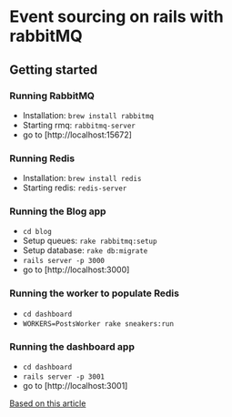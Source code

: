 # Event sourcing on rails with rabbitMQ

## Getting started
### Running RabbitMQ
- Installation: `brew install rabbitmq`
- Starting rmq: `rabbitmq-server`
- go to [http://localhost:15672]

### Running Redis
- Installation: `brew install redis`
- Starting redis: `redis-server`

### Running the Blog app
- `cd blog`
- Setup queues: `rake rabbitmq:setup`
- Setup database: `rake db:migrate`
- `rails server -p 3000`
- go to [http://localhost:3000]

### Running the worker to populate Redis
- `cd dashboard`
- `WORKERS=PostsWorker rake sneakers:run`

### Running the dashboard app
- `cd dashboard`
- `rails server -p 3001`
- go to [http://localhost:3001]

[Based on this article](http://codetunes.com/2014/event-sourcing-on-rails-with-rabbitmq/)
